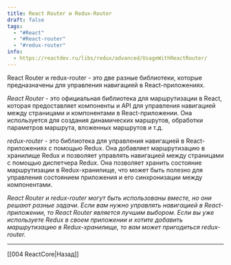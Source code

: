 ```yaml
---
title: React Router и Redux-Router
draft: false
tags:
  - "#React"
  - "#React-router"
  - "#redux-router"
info:
  - https://reactdev.ru/libs/redux/advanced/UsageWithReactRouter/
---
```

React Router и redux-router - это две разные библиотеки, которые предназначены для управления навигацией в React-приложениях.

_React Router_ - это официальная библиотека для маршрутизации в React, которая предоставляет компоненты и API для управления навигацией между страницами и компонентами в React-приложении. Она используется для создания динамических маршрутов, обработки параметров маршрута, вложенных маршрутов и т.д.

_redux-router_ - это библиотека для управления навигацией в React-приложениях с помощью Redux. Она добавляет маршрутизацию в хранилище Redux и позволяет управлять навигацией между страницами с помощью диспетчера Redux. Она позволяет хранить состояние маршрутизации в Redux-хранилище, что может быть полезно для управления состоянием приложения и его синхронизации между компонентами.

_React Router и redux-router могут быть использованы вместе, но они решают разные задачи. Если вам нужно управлять навигацией в React-приложении, то React Router является лучшим выбором. Если вы уже используете Redux в своем приложении и хотите добавить маршрутизацию в Redux-хранилище, то вам может пригодиться redux-router._

---

[[004 ReactCore|Назад]]